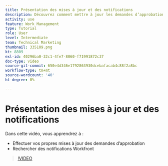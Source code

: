 ```yaml
---
title: Présentation des mises à jour et des notifications
description: Découvrez comment mettre à jour les demandes d’approbation et trouver vos notifications dans Workfront.
activity: use
feature: Work Management
type: Tutorial
role: User
level: Intermediate
team: Technical Marketing
thumbnail: 335109.png
kt: 8809
exl-id: 40296ba0-32c1-4fe7-8060-f71991872c37
doc-type: video
source-git-commit: 650e4d346e1792863930dcebafacab4c88f2a8bc
workflow-type: tm+mt
source-wordcount: '40'
ht-degree: 0%

---
```


# Présentation des mises à jour et des notifications

Dans cette vidéo, vous apprendrez à :

* Effectuer vos propres mises à jour des demandes d’approbation
* Rechercher des notifications Workfront

>[!VIDEO](https://video.tv.adobe.com/v/335109/?quality=12&learn=on)

<!---
learn more URLS
Tag others on updates
Update work
--->
